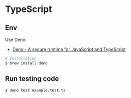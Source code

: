 # TypeScript

## Env
Use Deno.
- [Deno - A secure runtime for JavaScript and TypeScript](https://deno.land/#installation)

```sh 
# Installation
$ brew install deno
```

## Run testing code
```sh 
$ deno test example.test.ts
```

